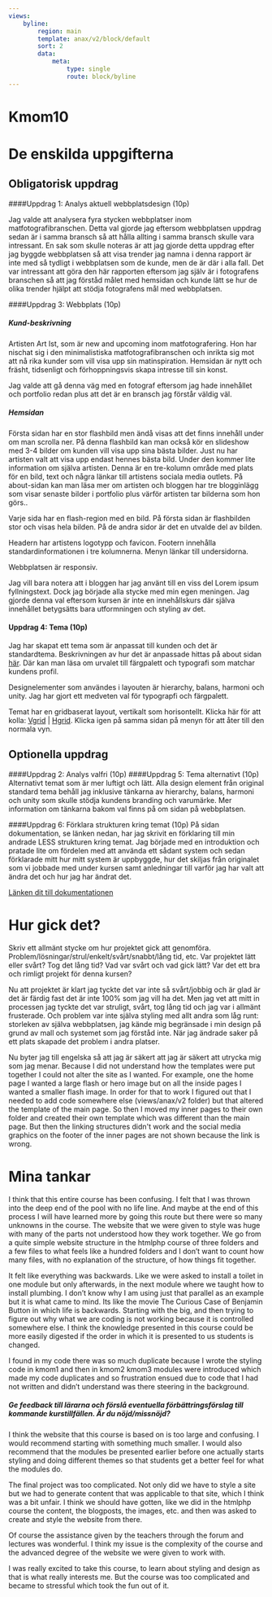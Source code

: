 ```yaml
---
views:
    byline:
        region: main
        template: anax/v2/block/default
        sort: 2
        data:
            meta:
                type: single
                route: block/byline
---
```

Kmom10
=========================
De enskilda uppgifterna
=========================

Obligatorisk uppdrag
-------------------------

####Uppdrag 1: Analys aktuell webbplatsdesign (10p)

Jag valde att analysera fyra stycken webbplatser inom matfotografibranschen. Detta val gjorde jag eftersom webbplatsen uppdrag sedan är i samma bransch så att hålla allting i samma bransch skulle vara intressant. En sak som skulle noteras är att jag gjorde detta uppdrag efter jag byggde webbplatsen så att visa trender jag namna i denna rapport är inte med så tydligt i webbplatsen som de kunde, men de är där i alla fall. Det var intressant att göra den här rapporten eftersom jag själv är i fotografens branschen så att jag förståd målet med hemsidan och kunde lätt se hur de olika trender hjälpt att stödja fotografens mål med webbplatsen.


####Uppdrag 3: Webbplats (10p)

#####  Kund-beskrivning
Artisten Art Ist, som är new and upcoming inom matfotografering.
Hon har nischat sig i den minimalistiska matfotografibranschen och inrikta sig mot att nå rika kunder som vill visa upp sin matinspiration. Hemsidan är nytt och fräsht, tidsenligt och förhoppningsvis skapa intresse till sin konst.

Jag valde att gå denna väg med en fotograf eftersom jag hade innehållet och portfolio redan plus att det är en bransch jag förstår väldig väl.

#####  Hemsidan
Första sidan har en stor flashbild men ändå visas att det finns innehåll under om man scrolla ner. På denna flashbild kan man också kör en slideshow med 3-4 bilder om kunden vill visa upp sina bästa bilder. Just nu har artisten valt att visa upp endast hennes bästa bild. Under den kommer lite information om själva artisten. Denna är en tre-kolumn område med plats för en bild, text och några länkar till artistens sociala media outlets. På about-sidan kan man läsa mer om artisten och bloggen har tre blogginlägg som visar senaste bilder i portfolio plus värför artisten tar bilderna som hon görs..

Varje sida har en flash-region med en bild. På första sidan är flashbilden stor och visas hela bilden. På de andra sidor är det en utvalde del av bilden.

Headern har artistens logotypp och favicon. Footern innehålla standardinformationen i tre kolumnerna. Menyn länkar till undersidorna.

Webbplatsen är responsiv.

Jag vill bara notera att i bloggen har jag använt till en viss del Lorem ipsum fyllningstext. Dock jag började alla stycke med min egen meningen. Jag gjorde denna val eftersom kursen är inte en innehållskurs där själva innehållet betygsätts bara utformningen och styling av det.

#### Uppdrag 4: Tema (10p)

Jag har skapat ett tema som är anpassat till kunden och det är standardtema. Beskrivningen av hur det är anpassade hittas på about sidan [här](../htdocs/pages/om). Där kan man läsa om urvalet till färgpalett och typografi som matchar kundens profil.

Designelementer som användes i layouten är hierarchy, balans, harmoni och unity. Jag har gjort ett medveten val för typograpfi och färgpalett.

Temat har en gridbaserat layout, vertikalt som horisontellt. Klicka här för att kolla: [Vgrid](../htdocs/?vgrid)    |    [Hgrid](../htdocs/?hgrid). Klicka igen på samma sidan på menyn för att åter till den normala vyn.

Optionella uppdrag
-------------------------
####Uppdrag 2: Analys valfri (10p)
####Uppdrag 5: Tema alternativt (10p)
Alternativt temat som är mer luftigt och lätt. Alla design element från original standard tema behåll jag inklusive tänkarna av hierarchy, balans, harmoni och unity som skulle stödja kundens branding och varumärke. Mer information om tänkarna bakom val finns på om sidan på webbplatsen.

####Uppdrag 6: Förklara strukturen kring temat (10p)
På sidan dokumentation, se länken nedan, har jag skrivit en förklaring till min andrade LESS strukturen kring temat. Jag började med en introduktion och pratade lite om fördelen med att använda ett sådant system och sedan förklarade mitt hur mitt system är uppbyggde, hur det skiljas från originalet som vi jobbade med under kursen samt anledningar till varför jag har valt att ändra det och hur jag har ändrat det.

[Länken dit till dokumentationen](../htdocs/pages/documentation)


Hur gick det?
=========================
Skriv ett allmänt stycke om hur projektet gick att genomföra. Problem/lösningar/strul/enkelt/svårt/snabbt/lång tid, etc. Var projektet lätt eller svårt? Tog det lång tid? Vad var svårt och vad gick lätt? Var det ett bra och rimligt projekt för denna kursen?

Nu att projektet är klart jag tyckte det var inte så svårt/jobbig och är glad är det är färdig fast det är inte 100% som jag vill ha det. Men jag vet att mitt in processen jag tyckte det var struligt, svårt, tog lång tid och jag var i allmänt frusterade. Och problem var inte själva styling med allt andra som låg runt: storleken av själva webbplatsen, jag kände mig begränsade i min design på grund av mall och systemet som jag förståd inte. När jag ändrade saker på ett plats skapade det problem i andra platser.

Nu byter jag till engelska så att jag är säkert att jag är säkert att utrycka mig som jag menar. Because I did not understand how the templates were put together I could not alter the site as I wanted. For example, one the home page I wanted a large flash or hero image but on all the inside pages I wanted a smaller flash image. In order for that to work I figured out that I needed to add code somewhere else (views/anax/v2 folder) but that altered the template of the main page. So then I moved my inner pages to their own folder and created their own template which was different than the main page. But then the linking structures didn't work and the social media graphics on the footer of the inner pages are not shown because the link is wrong.


Mina tankar
=========================
I think that this entire course has been confusing. I felt that I was thrown into the deep end of the pool with no life line. And maybe at the end of this process I will have learned more by going this route but there were so many unknowns in the course. The website that we were given to style was huge with many of the parts not understood how they work together.   We go from a quite simple website structure in the htmlphp course of three folders and a few files to what feels like a hundred folders and I don’t want to count how many files, with no explanation of the structure, of how things fit together.

It felt like everything was backwards. Like we were asked to install a toilet in one module but only afterwards, in the next module where we taught how to install plumbing. I don’t know why I am using just that parallel as an example but it is what came to mind. Its like the movie The Curious Case of Benjamin Button in which life is backwards. Starting with the big, and then trying to figure out why what we are coding is not working because it is controlled somewhere else. I think the knowledge presented in this course could be more easily digested if the order in which it is presented to us students is changed.

I found in my code there was so much duplicate because I wrote the styling code in kmom1 and then in kmom2 kmom3 modules were introduced which made my code duplicates and so frustration ensued due to code that I had not written and didn’t understand was there steering in the background.

##### Ge feedback till lärarna och förslå eventuella förbättringsförslag till kommande kurstillfällen. Är du nöjd/missnöjd?
I think the website that this course is based on is too large and confusing. I would recommend starting with something much smaller.  I would also recommend that the modules be presented earlier before one actually starts styling and doing different themes so that students get a better feel for what the modules do.  

The final project was too complicated. Not only did we have to style a site but we had to generate content that was applicable to that site, which I think was a bit unfair. I think we should have gotten, like we did in the htmlphp course the content, the blogposts, the images, etc. and then was asked to create and style the website from there.

Of course the assistance given by the teachers through the forum and lectures was wonderful. I think my issue is the complexity of the course and the advanced degree of the website we were given to work with.

I was really excited to take this course, to learn about styling and design as that is what really interests me. But the course was too complicated and became to stressful which took the fun out of it.
